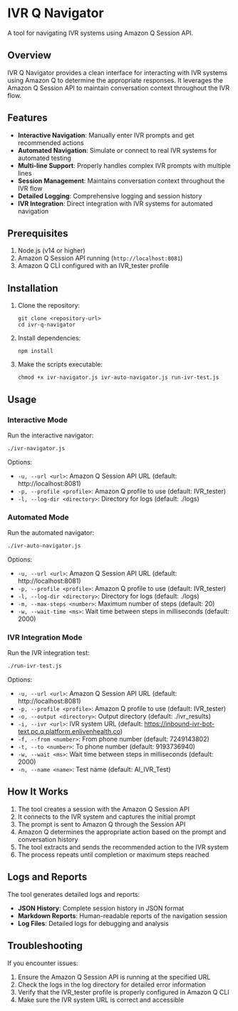 # IVR Q Navigator

A tool for navigating IVR systems using Amazon Q Session API.

## Overview

IVR Q Navigator provides a clean interface for interacting with IVR systems using Amazon Q to determine the appropriate responses. It leverages the Amazon Q Session API to maintain conversation context throughout the IVR flow.

## Features

- **Interactive Navigation**: Manually enter IVR prompts and get recommended actions
- **Automated Navigation**: Simulate or connect to real IVR systems for automated testing
- **Multi-line Support**: Properly handles complex IVR prompts with multiple lines
- **Session Management**: Maintains conversation context throughout the IVR flow
- **Detailed Logging**: Comprehensive logging and session history
- **IVR Integration**: Direct integration with IVR systems for automated navigation

## Prerequisites

1. Node.js (v14 or higher)
2. Amazon Q Session API running (`http://localhost:8081`)
3. Amazon Q CLI configured with an IVR_tester profile

## Installation

1. Clone the repository:
   ```
   git clone <repository-url>
   cd ivr-q-navigator
   ```

2. Install dependencies:
   ```
   npm install
   ```

3. Make the scripts executable:
   ```
   chmod +x ivr-navigator.js ivr-auto-navigator.js run-ivr-test.js
   ```

## Usage

### Interactive Mode

Run the interactive navigator:

```bash
./ivr-navigator.js
```

Options:
- `-u, --url <url>`: Amazon Q Session API URL (default: http://localhost:8081)
- `-p, --profile <profile>`: Amazon Q profile to use (default: IVR_tester)
- `-l, --log-dir <directory>`: Directory for logs (default: ./logs)

### Automated Mode

Run the automated navigator:

```bash
./ivr-auto-navigator.js
```

Options:
- `-u, --url <url>`: Amazon Q Session API URL (default: http://localhost:8081)
- `-p, --profile <profile>`: Amazon Q profile to use (default: IVR_tester)
- `-l, --log-dir <directory>`: Directory for logs (default: ./logs)
- `-m, --max-steps <number>`: Maximum number of steps (default: 20)
- `-w, --wait-time <ms>`: Wait time between steps in milliseconds (default: 2000)

### IVR Integration Mode

Run the IVR integration test:

```bash
./run-ivr-test.js
```

Options:
- `-u, --url <url>`: Amazon Q Session API URL (default: http://localhost:8081)
- `-p, --profile <profile>`: Amazon Q profile to use (default: IVR_tester)
- `-o, --output <directory>`: Output directory (default: ./ivr_results)
- `-i, --ivr <url>`: IVR system URL (default: https://inbound-ivr-bot-text.pc.q.platform.enlivenhealth.co)
- `-f, --from <number>`: From phone number (default: 7249143802)
- `-t, --to <number>`: To phone number (default: 9193736940)
- `-w, --wait <ms>`: Wait time between steps in milliseconds (default: 2000)
- `-n, --name <name>`: Test name (default: AI_IVR_Test)

## How It Works

1. The tool creates a session with the Amazon Q Session API
2. It connects to the IVR system and captures the initial prompt
3. The prompt is sent to Amazon Q through the Session API
4. Amazon Q determines the appropriate action based on the prompt and conversation history
5. The tool extracts and sends the recommended action to the IVR system
6. The process repeats until completion or maximum steps reached

## Logs and Reports

The tool generates detailed logs and reports:

- **JSON History**: Complete session history in JSON format
- **Markdown Reports**: Human-readable reports of the navigation session
- **Log Files**: Detailed logs for debugging and analysis

## Troubleshooting

If you encounter issues:

1. Ensure the Amazon Q Session API is running at the specified URL
2. Check the logs in the log directory for detailed error information
3. Verify that the IVR_tester profile is properly configured in Amazon Q CLI
4. Make sure the IVR system URL is correct and accessible
